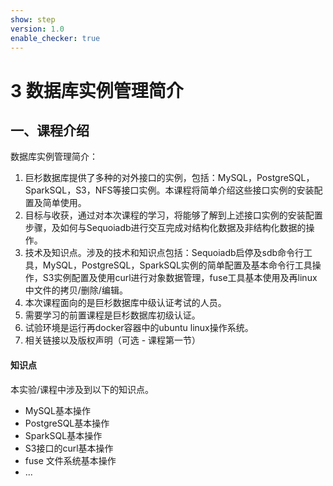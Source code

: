 ```yaml
---
show: step
version: 1.0
enable_checker: true
---
```


# 3 数据库实例管理简介

## 一、课程介绍

数据库实例管理简介：

1. 巨杉数据库提供了多种的对外接口的实例，包括：MySQL，PostgreSQL，SparkSQL，S3，NFS等接口实例。本课程将简单介绍这些接口实例的安装配置及简单使用。
2. 目标与收获，通过对本次课程的学习，将能够了解到上述接口实例的安装配置步骤，及如何与Sequoiadb进行交互完成对结构化数据及非结构化数据的操作。
3. 技术及知识点。涉及的技术和知识点包括：Sequoiadb启停及sdb命令行工具，MySQL，PostgreSQL，SparkSQL实例的简单配置及基本命令行工具操作，S3实例配置及使用curl进行对象数据管理，fuse工具基本使用及再linux中文件的拷贝/删除/编辑。
4. 本次课程面向的是巨杉数据库中级认证考试的人员。
5. 需要学习的前置课程是巨杉数据库初级认证。
6. 试验环境是运行再docker容器中的ubuntu linux操作系统。
7. 相关链接以及版权声明（可选 - 课程第一节）

#### 知识点

本实验/课程中涉及到以下的知识点。

- MySQL基本操作
- PostgreSQL基本操作
- SparkSQL基本操作
- S3接口的curl基本操作
- fuse 文件系统基本操作
- ...
